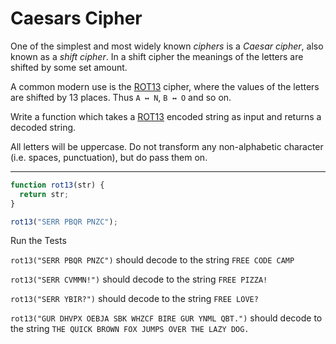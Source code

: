 # **Caesars Cipher**

One of the simplest and most widely known *ciphers* is a *Caesar cipher*, also known as a *shift cipher*. In a shift cipher the meanings of the letters are shifted by some set amount.

A common modern use is the [ROT13](https://en.wikipedia.org/wiki/ROT13) cipher, where the values of the letters are shifted by 13 places. Thus `A ↔ N`, `B ↔ O` and so on.

Write a function which takes a [ROT13](https://en.wikipedia.org/wiki/ROT13) encoded string as input and returns a decoded string.

All letters will be uppercase. Do not transform any non-alphabetic character (i.e. spaces, punctuation), but do pass them on.

---

```jsx
function rot13(str) {
  return str;
}

rot13("SERR PBQR PNZC");
```

Run the Tests

`rot13("SERR PBQR PNZC")` should decode to the string `FREE CODE CAMP`

`rot13("SERR CVMMN!")` should decode to the string `FREE PIZZA!`

`rot13("SERR YBIR?")` should decode to the string `FREE LOVE?`

`rot13("GUR DHVPX OEBJA SBK WHZCF BIRE GUR YNML QBT.")` should decode to the string `THE QUICK BROWN FOX JUMPS OVER THE LAZY DOG.`
